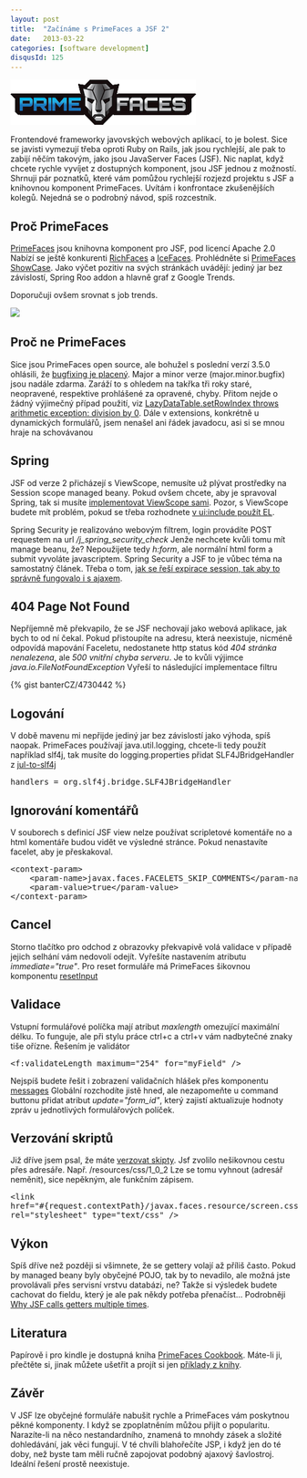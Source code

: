 ```yaml
---
layout: post
title:  "Začínáme s PrimeFaces a JSF 2"
date:   2013-03-22
categories: [software development]
disqusId: 125
---
```

![](/assets/2013-03-22/20130322-primefaces_logo.gif)

Frontendové frameworky javovských webových aplikací, to je bolest. Sice se javisti 
vymezují 
třeba 
oproti Ruby on Rails, jak jsou rychlejší, ale pak to zabijí něčím takovým, jako jsou JavaServer Faces (JSF). Nic naplat, když chcete rychle vyvíjet z dostupných komponent, jsou JSF jednou z možností. Shrnuji pár poznatků, které vám pomůžou rychlejší rozjezd projektu s JSF a knihovnou komponent PrimeFaces. Uvítám i konfrontace zkušenějších kolegů. Nejedná se o podrobný návod, spíš rozcestník.
<!--more-->

Proč PrimeFaces
------

<a href="http://www.primefaces.org">PrimeFaces</a> jsou knihovna komponent pro JSF, pod licencí Apache 2.0 Nabízí se ještě konkurenti <a href="http://www.jboss.org/richfaces">RichFaces</a> a <a href="http://www.icesoft.org/">IceFaces</a>. Prohlédněte si <a href="http://www.primefaces.org/showcase">PrimeFaces ShowCase</a>. Jako výčet pozitiv na svých stránkách uvádějí: jediný jar bez závislostí, Spring Roo addon a hlavně graf z Google Trends.
<script type="text/javascript" src="//www.google.com/trends/embed.js?hl=en-US&q=richfaces,+icefaces,
+primefaces&tz=Etc/GMT-1&content=1&cid=TIMESERIES_GRAPH_0&export=5&w=600&h=380"></script>

Doporučuji ovšem srovnat s job trends.

<a href="http://www.indeed.com/jobtrends?q=primefaces%2C+richfaces%2C+icefaces&relative=1"><img src="https://www.indeed.com/trendgraph/jobgraph.png?q=primefaces%2C+richfaces%2C+icefaces&relative=1" /></a>

Proč ne PrimeFaces
------

Sice jsou PrimeFaces open source, ale bohužel s poslední verzí 3.5.0 ohlásili, že <a href="http://blog.primefaces.org/?p=2451">bugfixing je placený</a>. Major a minor verze (major.minor.bugfix) jsou nadále zdarma. Zaráží to s ohledem na takřka tři roky staré, neopravené, respektive prohlášené za opravené, chyby. Přitom nejde o žádný výjimečný případ použití, viz <a href="http://code.google.com/p/primefaces/issues/detail?id=1544#c23">LazyDataTable.setRowIndex throws arithmetic exception: division by 0</a>. Dále v extensions, konkrétně u dynamických formulářů, jsem nenašel ani řádek javadocu, asi si se mnou hraje na schovávanou

Spring
------

JSF od verze 2 přicházejí s ViewScope, nemusíte už plývat prostředky na Session scope managed beany. Pokud ovšem chcete, aby je spravoval Spring, tak si musíte <a href="http://www.harezmi.com.tr/spring-view-scope-for-jsf-2-users/">implementovat ViewScope sami</a>. Pozor, s ViewScope budete mít  problém, pokud se třeba rozhodnete <a href="http://balusc.blogspot.cz/2011/09/communication-in-jsf-20.html#ViewScopedFailsInTagHandlers ">v ui:include použít EL</a>.

Spring Security je realizováno webovým filtrem, login provádíte POST requestem na url <i>/j_spring_security_check</i> Jenže nechcete kvůli tomu mít manage beanu, že? Nepoužijete tedy <i>h:form</i>, ale normální html form a submit vyvoláte javascriptem. Spring Security a JSF to je vůbec téma na samostatný článek. Třeba o tom, <a href="/item/127">jak se řeší expirace session, tak aby to správně fungovalo i s ajaxem</a>.

404 Page Not Found
------

Nepříjemně mě překvapilo, že se JSF nechovají jako webová aplikace, jak bych to od ní čekal. Pokud přistoupíte na adresu, která neexistuje, nicméně odpovídá mapování Faceletu, nedostanete http status kód <i>404 stránka nenalezena</i>, ale <i>500 vnitřní chyba serveru</i>. Je to kvůli výjimce <i>java.io.FileNotFoundException</i> Vyřeší to následující implementace filtru

{% gist banterCZ/4730442 %}

Logování
------

V době mavenu mi nepřijde jediný jar bez závislostí jako výhoda, spíš naopak. PrimeFaces používají java.util.logging, chcete-li tedy použít například slf4j, tak musíte do logging.properties přidat SLF4JBridgeHandler z <a href="http://mvnrepository.com/artifact/org.slf4j/jul-to-slf4j">jul-to-slf4j</a>

<pre>handlers = org.slf4j.bridge.SLF4JBridgeHandler</pre>

Ignorování komentářů
------

V souborech s definicí JSF view nelze používat scripletové komentáře no a html komentáře budou vidět ve výsledné stránce. Pokud nenastavíte facelet, aby je přeskakoval.
<pre>
&lt;context-param&gt;
	&lt;param-name&gt;javax.faces.FACELETS_SKIP_COMMENTS&lt;/param-name&gt;
	&lt;param-value&gt;true&lt;/param-value&gt;
&lt;/context-param&gt;
</pre>

Cancel
------

Storno tlačítko pro odchod z obrazovky překvapivě volá validace v případě jejich selhání vám nedovolí odejít. Vyřešíte nastavením atributu <i>immediate="true"</i>.
Pro reset formuláře má PrimeFaces šikovnou komponentu <a href="http://www.primefaces.org/showcase/ui/resetInput.jsf">resetInput</a>

Validace
------

Vstupní formulářové políčka mají atribut <i>maxlength</i> omezující maximální délku. To funguje, ale při stylu práce ctrl+c a ctrl+v vám nadbytečné znaky tiše ořízne. Řešením je validátor

<pre>&lt;f:validateLength maximum="254" for="myField" /&gt;</pre>

Nejspíš budete řešit i zobrazení validačních hlášek přes komponentu <a href="http://www.primefaces.org/showcase/ui/messages.jsf">messages</a> Globální rozchodíte jistě hned, ale nezapomeňte u command buttonu přidat atribut <i>update="form_id"</i>, který zajistí aktualizuje hodnoty zpráv u jednotlivých formulářových políček.

Verzování skriptů
------

Již dříve jsem psal, že máte <a href="/item/118">verzovat skipty</a>. Jsf zvolilo nešikovnou cestu přes adresáře. Např. /resources/css/1_0_2
Lze se tomu vyhnout (adresář neměnit), sice nepěkným, ale funkčním zápisem.
<pre>&lt;link 
href="#{request.contextPath}/javax.faces.resource/screen.css.xhtml?ln=css&amp;v=#{initParam['applicationVersion']}"
rel="stylesheet" type="text/css" /&gt;</pre>

Výkon
------

Spíš dříve než později si všimnete, že se gettery volají až příliš často. Pokud by managed beany byly obyčejné POJO, tak by to nevadilo, ale možná jste provolávali přes  servisní vrstvu databázi, ne? Takže si výsledek budete cachovat do fieldu, který je ale pak někdy potřeba přenačíst... Podrobněji <a href="http://stackoverflow.com/questions/2090033/why-jsf-calls-getters-multiple-times">Why JSF calls getters multiple times</a>.

Literatura
------

Papírově i pro kindle je dostupná kniha <a href="http://amzn.to/YrUWEt">PrimeFaces Cookbook</a>. Máte-li ji, přečtěte si, jinak můžete ušetřit a projít si jen <a href="https://github.com/ova2/primefaces-cookbook">příklady z knihy</a>.

Závěr
------

V JSF lze obyčejné formuláře nabušit rychle a PrimeFaces vám poskytnou pěkné komponenty. I když se zpoplatněním můžou přijít o popularitu. Narazíte-li na něco nestandardního, znamená to mnohdy zásek a složité dohledávání, jak věci fungují. V té chvíli blahořečíte JSP, i když jen do té doby, než byste tam měli ručně zapojovat podobný ajaxový šavlostroj. Ideální řešení prostě neexistuje.
